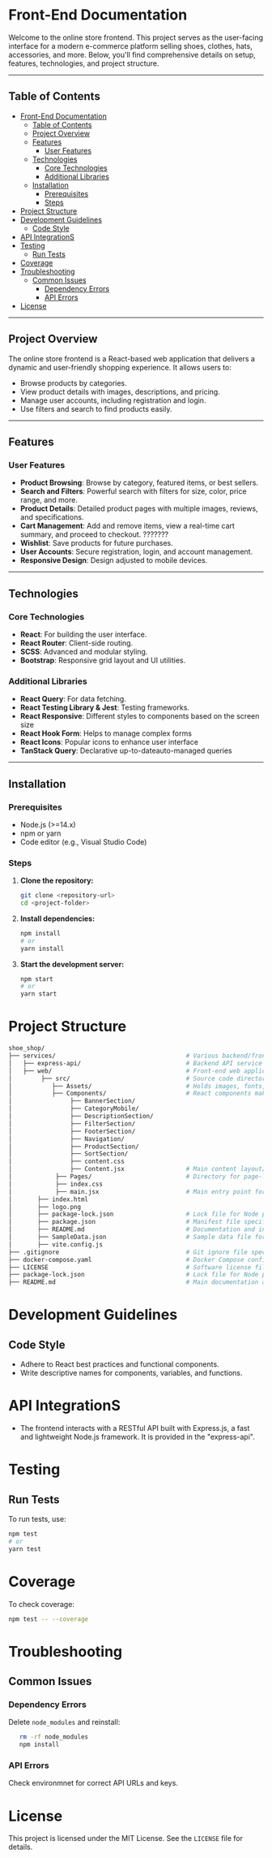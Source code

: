 # Front-End Documentation

Welcome to the online store frontend. This project serves as the user-facing interface for a modern e-commerce platform selling shoes, clothes, hats, accessories, and more. Below, you'll find comprehensive details on setup, features, technologies, and project structure.

---

## Table of Contents

- [Front-End Documentation](#front-end-documentation)
  - [Table of Contents](#table-of-contents)
  - [Project Overview](#project-overview)
  - [Features](#features)
    - [User Features](#user-features)
  - [Technologies](#technologies)
    - [Core Technologies](#core-technologies)
    - [Additional Libraries](#additional-libraries)
  - [Installation](#installation)
    - [Prerequisites](#prerequisites)
    - [Steps](#steps)
- [Project Structure](#project-structure)
- [Development Guidelines](#development-guidelines)
  - [Code Style](#code-style)
- [API IntegrationS](#api-integrations)
- [Testing](#testing)
  - [Run Tests](#run-tests)
- [Coverage](#coverage)
- [Troubleshooting](#troubleshooting)
  - [Common Issues](#common-issues)
    - [Dependency Errors](#dependency-errors)
    - [API Errors](#api-errors)
- [License](#license)

---

## Project Overview

The online store frontend is a React-based web application that delivers a dynamic and user-friendly shopping experience. It allows users to:

- Browse products by categories.
- View product details with images, descriptions, and pricing.
- Manage user accounts, including registration and login.
- Use filters and search to find products easily.

---

## Features

### User Features
- **Product Browsing**: Browse by category, featured items, or best sellers.
- **Search and Filters**: Powerful search with filters for size, color, price range, and more.
- **Product Details**: Detailed product pages with multiple images, reviews, and specifications.
- **Cart Management**: Add and remove items, view a real-time cart summary, and proceed to checkout. ???????
- **Wishlist**: Save products for future purchases.
- **User Accounts**: Secure registration, login, and account management.
- **Responsive Design**: Design adjusted to mobile devices.

---

## Technologies

### Core Technologies
- **React**: For building the user interface.
- **React Router**: Client-side routing.
- **SCSS**: Advanced and modular styling. 
- **Bootstrap**: Responsive grid layout and UI utilities. 

### Additional Libraries
- **React Query**:  For data fetching.
- **React Testing Library & Jest**: Testing frameworks.
- **React Responsive**: Different styles to components based on the screen size
- **React Hook Form**: Helps to manage complex forms
- **React Icons**: Popular icons to enhance user interface
- **TanStack Query**: Declarative up-to-dateauto-managed queries

---

## Installation

### Prerequisites
- Node.js (>=14.x)
- npm or yarn
- Code editor (e.g., Visual Studio Code)

### Steps
1. **Clone the repository:**
      ```bash
      git clone <repository-url>
      cd <project-folder>
      ```

2. **Install dependencies:**
     ```bash
     npm install
     # or
     yarn install
     ```

3. **Start the development server:**
     ```bash
     npm start
     # or 
     yarn start
     ``` 

# Project Structure

 ```bash
 shoe_shop/
 ├── services/                                    # Various backend/front-end services
 │   ├── express-api/                             # Backend API service built using Express.js
 │   ├── web/                                     # Front-end web application service
 │        ├── src/                                # Source code directory for the web front-end
 │           ├── Assets/                          # Holds images, fonts, and static resources
 │           ├── Components/                      # React components making up the UI
 │                ├── BannerSection/
 │                ├── CategoryMobile/
 │                ├── DescriptionSection/
 │                ├── FilterSection/
 │                ├── FooterSection/
 │                ├── Navigation/
 │                ├── ProductSection/
 │                ├── SortSection/
 │                ├── content.css
 │                ├── Content.jsx                 # Main content layout/component
 │            ├── Pages/                          # Directory for page-level components (e.g., Login, Home, Register)
 │            ├── index.css
 │            ├── main.jsx                        # Main entry point for the React application
 │       ├── index.html            
 │       ├── logo.png                    
 │       ├── package-lock.json                    # Lock file for Node package versions in the web service
 │       ├── package.json                         # Manifest file specifying dependencies and scripts for the web service
 │       ├── README.md                            # Documentation and instructions for the web front-end
 │       ├── SampleData.json                      # Sample data file for testing or development
 │       ├── vite.config.js                    
 ├── .gitignore                                   # Git ignore file specifying files/folders Git should ignore
 ├── docker-compose.yaml                          # Docker Compose configuration for running multiple services
 ├── LICENSE                                      # Software license file
 ├── package-lock.json                            # Lock file for Node package versions at the root level
 ├── README.md                                    # Main documentation and instructions for the entire project
 ```

# Development Guidelines

## Code Style

- Adhere to React best practices and functional components.
- Write descriptive names for components, variables, and functions.

# API IntegrationS

- The frontend interacts with a RESTful API built with Express.js, a fast and lightweight Node.js framework. It is provided in the "express-api".


# Testing

## Run Tests
To run tests, use:
```bash
npm test
# or
yarn test
```


# Coverage
To check coverage:
 ```bash
 npm test -- --coverage
 ```


# Troubleshooting

## Common Issues

### Dependency Errors
   Delete `node_modules` and reinstall:
   ```bash
      rm -rf node_modules
      npm install
   ```

### API Errors

Check environmnet for correct API URLs and keys.

# License

This project is licensed under the MIT License. See the `LICENSE` file for details.
